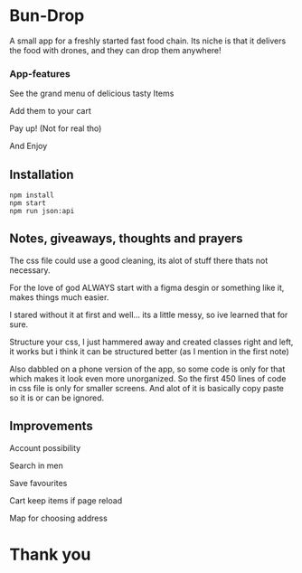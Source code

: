 # Bun-Drop
A small app for a freshly started fast food chain. Its niche is that it delivers the food with drones, and they can drop them anywhere!

### App-features
See the grand menu of delicious tasty Items

Add them to your cart

Pay up! (Not for real tho)

And Enjoy 

## Installation
```ba
npm install
npm start
npm run json:api
```

## Notes, giveaways, thoughts and prayers 
The css file could use a good cleaning, its alot of stuff there thats not necessary.

For the love of god ALWAYS start with a figma desgin or something like it, makes things much easier.

I stared without it at first and well... its a little messy, so ive learned that for sure.

Structure your css, I just hammered away and created classes right and left, it works but i think it can be structured better (as I mention in the first note)

Also dabbled on a phone version of the app, so some code is only for that which makes it look even more unorganized. So the first 450 lines of code in css file is only for smaller screens. And alot of it is basically copy paste so it is or can be ignored. 

## Improvements
Account possibility

Search in men

Save favourites

Cart keep items if page reload

Map for choosing address

# Thank you







